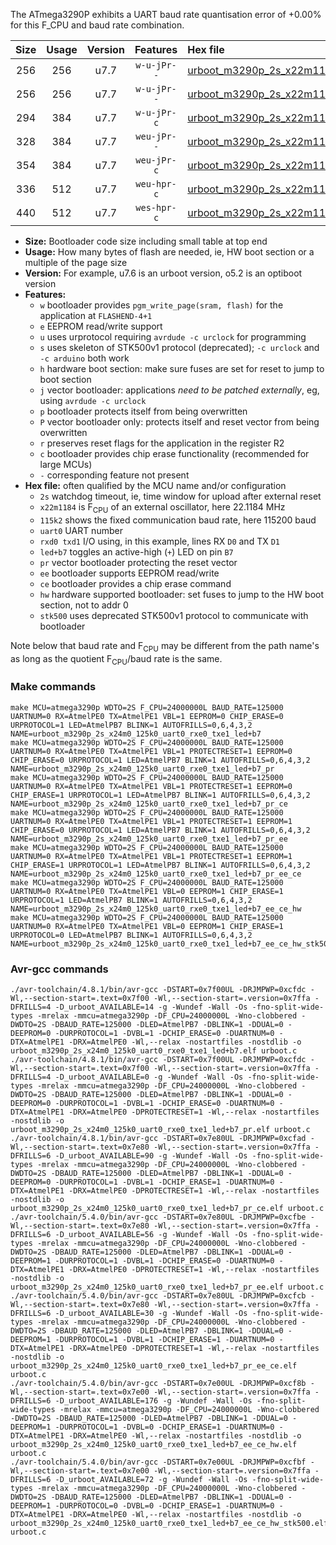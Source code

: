 The ATmega3290P exhibits a UART baud rate quantisation error of +0.00% for this F_CPU and baud rate combination.

|Size|Usage|Version|Features|Hex file|
|:-:|:-:|:-:|:-:|:--|
|256|256|u7.7|`w-u-jPr--`|[urboot_m3290p_2s_x22m1184_115k2_uart0_rxe0_txe1_led+b7.hex](https://raw.githubusercontent.com/stefanrueger/urboot.hex/main/u7.7/mcus/atmega3290p/watchdog_2_s/external_oscillator_x/22m118400_hz/%2B115k2_baud/uart0_rxe0_txe1/led%2Bb7/urboot_m3290p_2s_x22m1184_115k2_uart0_rxe0_txe1_led%2Bb7.hex)|
|256|256|u7.7|`w-u-jPr--`|[urboot_m3290p_2s_x22m1184_115k2_uart0_rxe0_txe1_led+b7_pr.hex](https://raw.githubusercontent.com/stefanrueger/urboot.hex/main/u7.7/mcus/atmega3290p/watchdog_2_s/external_oscillator_x/22m118400_hz/%2B115k2_baud/uart0_rxe0_txe1/led%2Bb7/urboot_m3290p_2s_x22m1184_115k2_uart0_rxe0_txe1_led%2Bb7_pr.hex)|
|294|384|u7.7|`w-u-jPr-c`|[urboot_m3290p_2s_x22m1184_115k2_uart0_rxe0_txe1_led+b7_pr_ce.hex](https://raw.githubusercontent.com/stefanrueger/urboot.hex/main/u7.7/mcus/atmega3290p/watchdog_2_s/external_oscillator_x/22m118400_hz/%2B115k2_baud/uart0_rxe0_txe1/led%2Bb7/urboot_m3290p_2s_x22m1184_115k2_uart0_rxe0_txe1_led%2Bb7_pr_ce.hex)|
|328|384|u7.7|`weu-jPr--`|[urboot_m3290p_2s_x22m1184_115k2_uart0_rxe0_txe1_led+b7_pr_ee.hex](https://raw.githubusercontent.com/stefanrueger/urboot.hex/main/u7.7/mcus/atmega3290p/watchdog_2_s/external_oscillator_x/22m118400_hz/%2B115k2_baud/uart0_rxe0_txe1/led%2Bb7/urboot_m3290p_2s_x22m1184_115k2_uart0_rxe0_txe1_led%2Bb7_pr_ee.hex)|
|354|384|u7.7|`weu-jPr-c`|[urboot_m3290p_2s_x22m1184_115k2_uart0_rxe0_txe1_led+b7_pr_ee_ce.hex](https://raw.githubusercontent.com/stefanrueger/urboot.hex/main/u7.7/mcus/atmega3290p/watchdog_2_s/external_oscillator_x/22m118400_hz/%2B115k2_baud/uart0_rxe0_txe1/led%2Bb7/urboot_m3290p_2s_x22m1184_115k2_uart0_rxe0_txe1_led%2Bb7_pr_ee_ce.hex)|
|336|512|u7.7|`weu-hpr-c`|[urboot_m3290p_2s_x22m1184_115k2_uart0_rxe0_txe1_led+b7_ee_ce_hw.hex](https://raw.githubusercontent.com/stefanrueger/urboot.hex/main/u7.7/mcus/atmega3290p/watchdog_2_s/external_oscillator_x/22m118400_hz/%2B115k2_baud/uart0_rxe0_txe1/led%2Bb7/urboot_m3290p_2s_x22m1184_115k2_uart0_rxe0_txe1_led%2Bb7_ee_ce_hw.hex)|
|440|512|u7.7|`wes-hpr-c`|[urboot_m3290p_2s_x22m1184_115k2_uart0_rxe0_txe1_led+b7_ee_ce_hw_stk500.hex](https://raw.githubusercontent.com/stefanrueger/urboot.hex/main/u7.7/mcus/atmega3290p/watchdog_2_s/external_oscillator_x/22m118400_hz/%2B115k2_baud/uart0_rxe0_txe1/led%2Bb7/urboot_m3290p_2s_x22m1184_115k2_uart0_rxe0_txe1_led%2Bb7_ee_ce_hw_stk500.hex)|

- **Size:** Bootloader code size including small table at top end
- **Usage:** How many bytes of flash are needed, ie, HW boot section or a multiple of the page size
- **Version:** For example, u7.6 is an urboot version, o5.2 is an optiboot version
- **Features:**
  + `w` bootloader provides `pgm_write_page(sram, flash)` for the application at `FLASHEND-4+1`
  + `e` EEPROM read/write support
  + `u` uses urprotocol requiring `avrdude -c urclock` for programming
  + `s` uses skeleton of STK500v1 protocol (deprecated); `-c urclock` and `-c arduino` both work
  + `h` hardware boot section: make sure fuses are set for reset to jump to boot section
  + `j` vector bootloader: applications *need to be patched externally*, eg, using `avrdude -c urclock`
  + `p` bootloader protects itself from being overwritten
  + `P` vector bootloader only: protects itself and reset vector from being overwritten
  + `r` preserves reset flags for the application in the register R2
  + `c` bootloader provides chip erase functionality (recommended for large MCUs)
  + `-` corresponding feature not present
- **Hex file:** often qualified by the MCU name and/or configuration
  + `2s` watchdog timeout, ie, time window for upload after external reset
  + `x22m1184` is F<sub>CPU</sub> of an external oscillator, here 22.1184 MHz
  + `115k2` shows the fixed communication baud rate, here 115200 baud
  + `uart0` UART number
  + `rxd0 txd1` I/O using, in this example, lines RX `D0` and TX `D1`
  + `led+b7` toggles an active-high (`+`) LED on pin `B7`
  + `pr` vector bootloader protecting the reset vector
  + `ee` bootloader supports EEPROM read/write
  + `ce` bootloader provides a chip erase command
  + `hw` hardware supported bootloader: set fuses to jump to the HW boot section, not to addr 0
  + `stk500` uses deprecated STK500v1 protocol to communicate with bootloader


Note below that baud rate and F<sub>CPU</sub> may be different from the path name's as long as the quotient F<sub>CPU</sub>/baud rate is the same.

### Make commands
```
make MCU=atmega3290p WDTO=2S F_CPU=24000000L BAUD_RATE=125000 UARTNUM=0 RX=AtmelPE0 TX=AtmelPE1 VBL=1 EEPROM=0 CHIP_ERASE=0 URPROTOCOL=1 LED=AtmelPB7 BLINK=1 AUTOFRILLS=0,6,4,3,2 NAME=urboot_m3290p_2s_x24m0_125k0_uart0_rxe0_txe1_led+b7
make MCU=atmega3290p WDTO=2S F_CPU=24000000L BAUD_RATE=125000 UARTNUM=0 RX=AtmelPE0 TX=AtmelPE1 VBL=1 PROTECTRESET=1 EEPROM=0 CHIP_ERASE=0 URPROTOCOL=1 LED=AtmelPB7 BLINK=1 AUTOFRILLS=0,6,4,3,2 NAME=urboot_m3290p_2s_x24m0_125k0_uart0_rxe0_txe1_led+b7_pr
make MCU=atmega3290p WDTO=2S F_CPU=24000000L BAUD_RATE=125000 UARTNUM=0 RX=AtmelPE0 TX=AtmelPE1 VBL=1 PROTECTRESET=1 EEPROM=0 CHIP_ERASE=1 URPROTOCOL=1 LED=AtmelPB7 BLINK=1 AUTOFRILLS=0,6,4,3,2 NAME=urboot_m3290p_2s_x24m0_125k0_uart0_rxe0_txe1_led+b7_pr_ce
make MCU=atmega3290p WDTO=2S F_CPU=24000000L BAUD_RATE=125000 UARTNUM=0 RX=AtmelPE0 TX=AtmelPE1 VBL=1 PROTECTRESET=1 EEPROM=1 CHIP_ERASE=0 URPROTOCOL=1 LED=AtmelPB7 BLINK=1 AUTOFRILLS=0,6,4,3,2 NAME=urboot_m3290p_2s_x24m0_125k0_uart0_rxe0_txe1_led+b7_pr_ee
make MCU=atmega3290p WDTO=2S F_CPU=24000000L BAUD_RATE=125000 UARTNUM=0 RX=AtmelPE0 TX=AtmelPE1 VBL=1 PROTECTRESET=1 EEPROM=1 CHIP_ERASE=1 URPROTOCOL=1 LED=AtmelPB7 BLINK=1 AUTOFRILLS=0,6,4,3,2 NAME=urboot_m3290p_2s_x24m0_125k0_uart0_rxe0_txe1_led+b7_pr_ee_ce
make MCU=atmega3290p WDTO=2S F_CPU=24000000L BAUD_RATE=125000 UARTNUM=0 RX=AtmelPE0 TX=AtmelPE1 VBL=0 EEPROM=1 CHIP_ERASE=1 URPROTOCOL=1 LED=AtmelPB7 BLINK=1 AUTOFRILLS=0,6,4,3,2 NAME=urboot_m3290p_2s_x24m0_125k0_uart0_rxe0_txe1_led+b7_ee_ce_hw
make MCU=atmega3290p WDTO=2S F_CPU=24000000L BAUD_RATE=125000 UARTNUM=0 RX=AtmelPE0 TX=AtmelPE1 VBL=0 EEPROM=1 CHIP_ERASE=1 URPROTOCOL=0 LED=AtmelPB7 BLINK=1 AUTOFRILLS=0,6,4,3,2 NAME=urboot_m3290p_2s_x24m0_125k0_uart0_rxe0_txe1_led+b7_ee_ce_hw_stk500
```

### Avr-gcc commands
```
./avr-toolchain/4.8.1/bin/avr-gcc -DSTART=0x7f00UL -DRJMPWP=0xcfdc -Wl,--section-start=.text=0x7f00 -Wl,--section-start=.version=0x7ffa -DFRILLS=4 -D_urboot_AVAILABLE=14 -g -Wundef -Wall -Os -fno-split-wide-types -mrelax -mmcu=atmega3290p -DF_CPU=24000000L -Wno-clobbered -DWDTO=2S -DBAUD_RATE=125000 -DLED=AtmelPB7 -DBLINK=1 -DDUAL=0 -DEEPROM=0 -DURPROTOCOL=1 -DVBL=1 -DCHIP_ERASE=0 -DUARTNUM=0 -DTX=AtmelPE1 -DRX=AtmelPE0 -Wl,--relax -nostartfiles -nostdlib -o urboot_m3290p_2s_x24m0_125k0_uart0_rxe0_txe1_led+b7.elf urboot.c
./avr-toolchain/4.8.1/bin/avr-gcc -DSTART=0x7f00UL -DRJMPWP=0xcfdc -Wl,--section-start=.text=0x7f00 -Wl,--section-start=.version=0x7ffa -DFRILLS=4 -D_urboot_AVAILABLE=0 -g -Wundef -Wall -Os -fno-split-wide-types -mrelax -mmcu=atmega3290p -DF_CPU=24000000L -Wno-clobbered -DWDTO=2S -DBAUD_RATE=125000 -DLED=AtmelPB7 -DBLINK=1 -DDUAL=0 -DEEPROM=0 -DURPROTOCOL=1 -DVBL=1 -DCHIP_ERASE=0 -DUARTNUM=0 -DTX=AtmelPE1 -DRX=AtmelPE0 -DPROTECTRESET=1 -Wl,--relax -nostartfiles -nostdlib -o urboot_m3290p_2s_x24m0_125k0_uart0_rxe0_txe1_led+b7_pr.elf urboot.c
./avr-toolchain/4.8.1/bin/avr-gcc -DSTART=0x7e80UL -DRJMPWP=0xcfad -Wl,--section-start=.text=0x7e80 -Wl,--section-start=.version=0x7ffa -DFRILLS=6 -D_urboot_AVAILABLE=90 -g -Wundef -Wall -Os -fno-split-wide-types -mrelax -mmcu=atmega3290p -DF_CPU=24000000L -Wno-clobbered -DWDTO=2S -DBAUD_RATE=125000 -DLED=AtmelPB7 -DBLINK=1 -DDUAL=0 -DEEPROM=0 -DURPROTOCOL=1 -DVBL=1 -DCHIP_ERASE=1 -DUARTNUM=0 -DTX=AtmelPE1 -DRX=AtmelPE0 -DPROTECTRESET=1 -Wl,--relax -nostartfiles -nostdlib -o urboot_m3290p_2s_x24m0_125k0_uart0_rxe0_txe1_led+b7_pr_ce.elf urboot.c
./avr-toolchain/5.4.0/bin/avr-gcc -DSTART=0x7e80UL -DRJMPWP=0xcfbe -Wl,--section-start=.text=0x7e80 -Wl,--section-start=.version=0x7ffa -DFRILLS=6 -D_urboot_AVAILABLE=56 -g -Wundef -Wall -Os -fno-split-wide-types -mrelax -mmcu=atmega3290p -DF_CPU=24000000L -Wno-clobbered -DWDTO=2S -DBAUD_RATE=125000 -DLED=AtmelPB7 -DBLINK=1 -DDUAL=0 -DEEPROM=1 -DURPROTOCOL=1 -DVBL=1 -DCHIP_ERASE=0 -DUARTNUM=0 -DTX=AtmelPE1 -DRX=AtmelPE0 -DPROTECTRESET=1 -Wl,--relax -nostartfiles -nostdlib -o urboot_m3290p_2s_x24m0_125k0_uart0_rxe0_txe1_led+b7_pr_ee.elf urboot.c
./avr-toolchain/5.4.0/bin/avr-gcc -DSTART=0x7e80UL -DRJMPWP=0xcfcb -Wl,--section-start=.text=0x7e80 -Wl,--section-start=.version=0x7ffa -DFRILLS=6 -D_urboot_AVAILABLE=30 -g -Wundef -Wall -Os -fno-split-wide-types -mrelax -mmcu=atmega3290p -DF_CPU=24000000L -Wno-clobbered -DWDTO=2S -DBAUD_RATE=125000 -DLED=AtmelPB7 -DBLINK=1 -DDUAL=0 -DEEPROM=1 -DURPROTOCOL=1 -DVBL=1 -DCHIP_ERASE=1 -DUARTNUM=0 -DTX=AtmelPE1 -DRX=AtmelPE0 -DPROTECTRESET=1 -Wl,--relax -nostartfiles -nostdlib -o urboot_m3290p_2s_x24m0_125k0_uart0_rxe0_txe1_led+b7_pr_ee_ce.elf urboot.c
./avr-toolchain/5.4.0/bin/avr-gcc -DSTART=0x7e00UL -DRJMPWP=0xcf8b -Wl,--section-start=.text=0x7e00 -Wl,--section-start=.version=0x7ffa -DFRILLS=6 -D_urboot_AVAILABLE=176 -g -Wundef -Wall -Os -fno-split-wide-types -mrelax -mmcu=atmega3290p -DF_CPU=24000000L -Wno-clobbered -DWDTO=2S -DBAUD_RATE=125000 -DLED=AtmelPB7 -DBLINK=1 -DDUAL=0 -DEEPROM=1 -DURPROTOCOL=1 -DVBL=0 -DCHIP_ERASE=1 -DUARTNUM=0 -DTX=AtmelPE1 -DRX=AtmelPE0 -Wl,--relax -nostartfiles -nostdlib -o urboot_m3290p_2s_x24m0_125k0_uart0_rxe0_txe1_led+b7_ee_ce_hw.elf urboot.c
./avr-toolchain/5.4.0/bin/avr-gcc -DSTART=0x7e00UL -DRJMPWP=0xcfbf -Wl,--section-start=.text=0x7e00 -Wl,--section-start=.version=0x7ffa -DFRILLS=6 -D_urboot_AVAILABLE=72 -g -Wundef -Wall -Os -fno-split-wide-types -mrelax -mmcu=atmega3290p -DF_CPU=24000000L -Wno-clobbered -DWDTO=2S -DBAUD_RATE=125000 -DLED=AtmelPB7 -DBLINK=1 -DDUAL=0 -DEEPROM=1 -DURPROTOCOL=0 -DVBL=0 -DCHIP_ERASE=1 -DUARTNUM=0 -DTX=AtmelPE1 -DRX=AtmelPE0 -Wl,--relax -nostartfiles -nostdlib -o urboot_m3290p_2s_x24m0_125k0_uart0_rxe0_txe1_led+b7_ee_ce_hw_stk500.elf urboot.c
```

